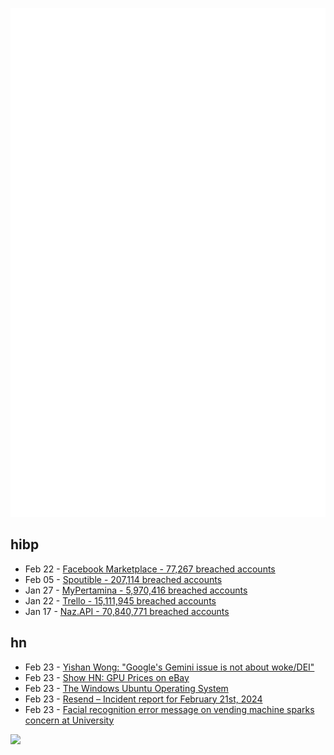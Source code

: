 ![Metrics](https://raw.githubusercontent.com/phixion/phixion/master/metrics.svg)

## hibp

<!--
for https://github.com/phixion/phixion/blob/main/.github/workflows/feeds.yml
-->
<!--START_SECTION:haveibeenpwnd-->
- Feb 22 - [Facebook Marketplace - 77,267 breached accounts](https://haveibeenpwned.com/PwnedWebsites#FacebookMarketplace)
- Feb 05 - [Spoutible - 207,114 breached accounts](https://haveibeenpwned.com/PwnedWebsites#Spoutible)
- Jan 27 - [MyPertamina - 5,970,416 breached accounts](https://haveibeenpwned.com/PwnedWebsites#MyPertamina)
- Jan 22 - [Trello - 15,111,945 breached accounts](https://haveibeenpwned.com/PwnedWebsites#Trello)
- Jan 17 - [Naz.API - 70,840,771 breached accounts](https://haveibeenpwned.com/PwnedWebsites#NazApi)
<!--END_SECTION:haveibeenpwnd-->

## hn

<!--
for https://github.com/phixion/phixion/blob/main/.github/workflows/feeds.yml
-->
<!--START_SECTION:hn-->
- Feb 23 - [Yishan Wong: "Google's Gemini issue is not about woke/DEI"](https://twitter.com/yishan/status/1760859214875132161)
- Feb 23 - [Show HN: GPU Prices on eBay](https://gpupricecompare.com)
- Feb 23 - [The Windows Ubuntu Operating System](https://www.wubuntu.org/)
- Feb 23 - [Resend – Incident report for February 21st, 2024](https://resend.com/blog/incident-report-for-february-21-2024)
- Feb 23 - [Facial recognition error message on vending machine sparks concern at University](https://kitchener.ctvnews.ca/facial-recognition-error-message-on-vending-machine-sparks-concern-at-university-of-waterloo-1.6779835)
<!--END_SECTION:hn-->

<!--
for https://yhype.me
-->
![](https://hit.yhype.me/github/profile?user_id=13013670)

